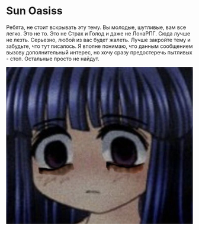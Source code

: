 # Sun Oasiss
Ребята, не стоит вскрывать эту тему. Вы молодые, шутливые, вам все легко. Это не то. Это не Страх и Голод и даже не ЛонаРПГ. Сюда лучше не лезть. Серьезно, любой из вас будет жалеть. Лучше закройте тему и забудьте, что тут писалось. Я вполне понимаю, что данным сообщением вызову дополнительный интерес, но хочу сразу предостеречь пытливых - стоп. Остальные просто не найдут.  

![Image alt](https://github.com/BanderlogCumberbatch/sunoasiss/raw/main/goida.jpg)
